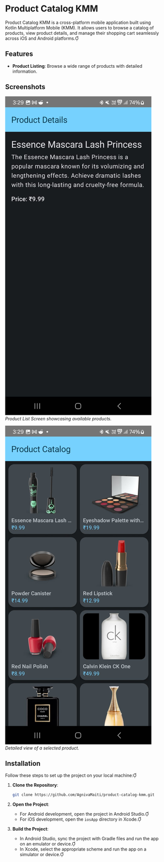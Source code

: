 # Product Catalog KMM

Product Catalog KMM is a cross-platform mobile application built using Kotlin Multiplatform Mobile (KMM). It allows users to browse a catalog of products, view product details, and manage their shopping cart seamlessly across iOS and Android platforms.

## Features

- **Product Listing**: Browse a wide range of products with detailed information.

## Screenshots

![Product List Screen](screenshots/ss1.jpg)
*Product List Screen showcasing available products.*

![Product Detail Screen](screenshots/ss2.jpg)
*Detailed view of a selected product.*

## Installation

Follow these steps to set up the project on your local machine:

1. **Clone the Repository**:
   ```bash
   git clone https://github.com/AgnivaMaiti/product-catalog-kmm.git
   ```

2. **Open the Project**:
   - For Android development, open the project in Android Studio.
   - For iOS development, open the `iosApp` directory in Xcode.

3. **Build the Project**:
   - In Android Studio, sync the project with Gradle files and run the app on an emulator or device.
   - In Xcode, select the appropriate scheme and run the app on a simulator or device.
